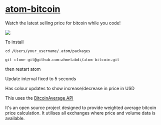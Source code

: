 [atom-bitcoin](https://atom.io/packages/atom-bitcoin)
============

Watch the latest selling price for bitcoin while you code!

![](https://dl.dropboxusercontent.com/s/4lvxmytpicoz9o1/screenshot.png?dl=1&token_hash=AAEBoVYT77ey684_qqX5ltFAhUOfRdqmxjMUcnuUNxnFTA)


To install

`` cd /Users/your_username/.atom/packages ``

`` git clone git@github.com:ahmetabdi/atom-bitcoin.git ``

then restart atom

Update interval fixed to 5 seconds

Has colour updates to show increase/decrease in price in USD

This uses the [BitcoinAverage API](https://bitcoinaverage.com/api.htm)

It's an open source project designed to provide weighted average bitcoin price calculation. It utilises all exchanges where price and volume data is available.
